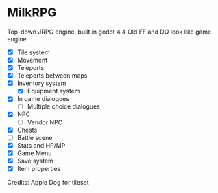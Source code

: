 # MilkRPG

Top-down JRPG engine, built in godot 4.4
Old FF and DQ look like game engine 



- [x] Tile system
- [x] Movement
- [x] Teleports
- [x] Teleports between maps
- [X] Inventory system
	- [X] Equipment system
- [X] In game dialogues
	- [ ] Multiple choice dialogues  
- [x] NPC
	- [ ] Vendor NPC
- [X] Chests
- [ ] Battle scene
- [X] Stats and HP/MP
- [X] Game Menu
- [X] Save system
- [X] Item properties

Credits:
Apple Dog for tileset
